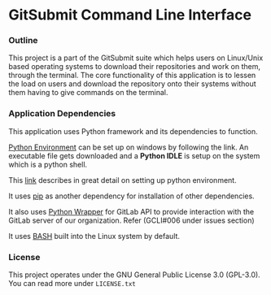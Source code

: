# GitSubmit Command Line Interface #

### Outline ###

This project is a part of the GitSubmit suite which helps users on Linux/Unix based operating systems to download their repositories and work on them, through the terminal. The core functionality of this application is to lessen the load on users and download the repository onto their systems without them having to give commands on the terminal.

### Application Dependencies ###

This application uses Python framework and its dependencies to function.

[Python Environment](https://www.python.org/downloads/) can be set up on windows by following the link. An executable file gets downloaded and a **Python IDLE** is setup on the system which is a python shell.

This [link](https://bitbucket.org/gitsubmitsuite/gitsubmit_cli/wiki/Home) describes in great detail on setting up python environment.

It uses [pip](https://packaging.python.org/install_requirements_linux/) as another dependency for installation of other dependencies.

It also uses [Python Wrapper](https://pypi.python.org/pypi/python-gitlab) for GitLab API to provide interaction with the GitLab server of our organization.
Refer (GCLI#006 under issues section)


It uses [BASH](https://www.gnu.org/software/bash/manual/html_node/Installing-Bash.html) built into the Linux system by default.


### License ###

This project operates under the GNU General Public License 3.0 (GPL-3.0). You can read more under 
```LICENSE.txt```